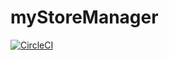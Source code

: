 # myStoreManager

[![CircleCI](https://circleci.com/gh/RajAsapu/myStoreManager-service/tree/master.svg?style=svg)](https://circleci.com/gh/RajAsapu/myStoreManager-service/tree/master)
